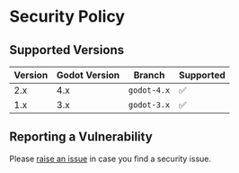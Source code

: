 # Security Policy

## Supported Versions

| Version | Godot Version | Branch | Supported  |
| ------- | ----|-----|------------- |
| 2.x  | 4.x | `godot-4.x` | :white_check_mark: |
| 1.x   | 3.x | `godot-3.x` | :white_check_mark: |

## Reporting a Vulnerability

Please [raise an issue](https://github.com/bitbrain/beehave/issues) in case you find a security issue.

